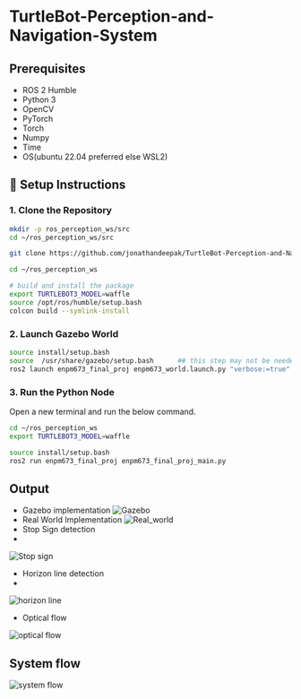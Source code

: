 # TurtleBot-Perception-and-Navigation-System

## Prerequisites

- ROS 2 Humble
- Python 3 
- OpenCV
- PyTorch
- Torch
- Numpy
- Time
- OS(ubuntu 22.04 preferred else WSL2)

## 🔧 Setup Instructions

### 1. Clone the Repository

```bash
mkdir -p ros_perception_ws/src
cd ~/ros_perception_ws/src

git clone https://github.com/jonathandeepak/TurtleBot-Perception-and-Navigation-System.git .

cd ~/ros_perception_ws

# build and install the package
export TURTLEBOT3_MODEL=waffle
source /opt/ros/humble/setup.bash 
colcon build --symlink-install 

```

### 2. Launch Gazebo World

```bash
source install/setup.bash
source  /usr/share/gazebo/setup.bash      ## this step may not be needed
ros2 launch enpm673_final_proj enpm673_world.launch.py "verbose:=true"

```

### 3. Run the Python Node
Open a new terminal and run the below command.
```bash
cd ~/ros_perception_ws
export TURTLEBOT3_MODEL=waffle

source install/setup.bash
ros2 run enpm673_final_proj enpm673_final_proj_main.py
```
## Output
- Gazebo implementation
![Gazebo](Gazebo_implementation_gif.gif)
- Real World Implementation
![Real_world](Real_world_implementation_gif.gif)
- Stop Sign detection
- 
![Stop sign](Stop_sign_picture.jpg)
- Horizon line detection
- 
![horizon line](horizon_line_image.png)
- Optical flow

![optical flow](Optical_flow_picture.jpg)

## System flow
![system flow](System_flow_picture.png)
